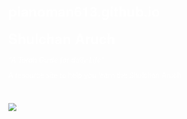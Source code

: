 # pianoman613.github.io
<html>

<head>
			<style>
			body {background: url('test.jpg')
			}
		h1 {
			color: white;
			font-family: 'Helvetica Neue',Helvetica;
			font-weight: 100
			font-size 30px
			text-align: center;
			margin:0px;
		}
		p{color:white;}

		.box {
		background-color: rgba(0,0,0,0.5);
		padding: 20px;
		width: 300px;
		 
}
			</style> 
</head>


<body>
<div class="box">
			<h1> Shulchan Aruch </h1>

<p> 
	<i>"A Torah Guide for daily Life"</i>
<p>

A resource site to help you learn the Shulchan Aruch
</p>

<br/>
<br/>
<a href="https://shulchanaruch.wordpress.com">
<img src= "icon.png" /> 
</a>

</div>
</body>

</html>
